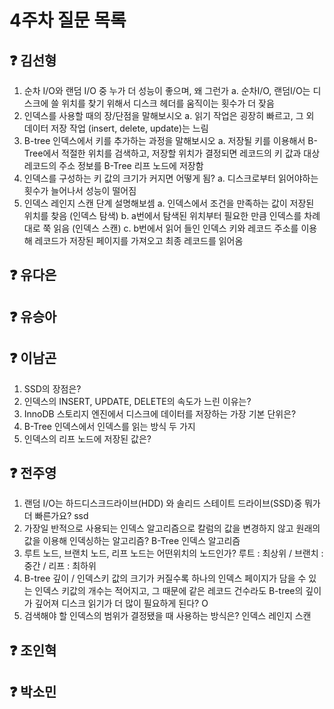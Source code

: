 # 4주차 질문 목록

## ❓ 김선형
1. 순차 I/O와 랜덤 I/O 중 누가 더 성능이 좋으며, 왜 그런가
    a. 순차I/O, 랜덤I/O는 디스크에 쓸 위치를 찾기 위해서 디스크 헤더를 움직이는 횟수가 더 잦음 
2. 인덱스를 사용할 때의 장/단점을 말해보시오
    a. 읽기 작업은 굉장히 빠르고, 그 외 데이터 저장 작업 (insert, delete, update)는 느림
3. B-tree 인덱스에서 키를 추가하는 과정을 말해보시오
    a. 저장될 키를 이용해서 B-Tree에서 적절한 위치를 검색하고, 저장할 위치가 결정되면 레코드의 키 값과 대상 레코드의 주소 정보를 B-Tree 리프 노드에 저장함
4. 인덱스를 구성하는 키 값의 크기가 커지면 어떻게 됨?
    a. 디스크로부터 읽어야하는 횟수가 늘어나서 성능이 떨어짐
5. 인덱스 레인지 스캔 단계 설명해보셈
    a. 인덱스에서 조건을 만족하는 값이 저장된 위치를 찾음 (인덱스 탐색)
    b. a번에서 탐색된 위치부터 필요한 만큼 인덱스를 차례대로 쭉 읽음 (인덱스 스캔)
    c. b번에서 읽어 들인 인덱스 키와 레코드 주소를 이용해 레코드가 저장된 페이지를 가져오고 최종 레코드를 읽어옴


## ❓ 유다은



## ❓ 유승아



## ❓ 이남곤

1. SSD의 장점은?
2. 인덱스의 INSERT, UPDATE, DELETE의 속도가 느린 이유는?
3. InnoDB 스토리지 엔진에서 디스크에 데이터를 저장하는 가장 기본 단위은?
4. B-Tree 인덱스에서 인덱스를 읽는 방식 두 가지
5. 인덱스의 리프 노드에 저장된 값은?

## ❓ 전주영
1. 랜덤 I/O는 하드디스크드라이브(HDD) 와 솔리드 스테이트 드라이브(SSD)중 뭐가 더 빠른가요? ssd
2. 가장일 반적으로 사용되는 인덱스 알고리즘으로 칼럼의 값을 변경하지 않고 원래의 값을 이용해 인덱싱하는 알고리즘? B-Tree 인덱스 알고리즘
3. 루트 노드, 브랜치 노드, 리프 노드는 어떤위치의 노드인가? 루트 : 최상위 / 브랜치 : 중간 / 리프 : 최하위
4. B-tree 깊이 / 인덱스키 값의 크기가 커질수록 하나의 인덱스 페이지가 담을 수 있는 인덱스 키값의 개수는 적어지고, 그 때문에 같은 레코드 건수라도 B-tree의 깊이가 깊어져 디스크 읽기가 더 많이 필요하게 된다? O
5. 검색해야 할 인덱스의 범위가 결정됐을 때 사용하는 방식은? 인덱스 레인지 스캔


## ❓ 조인혁



## ❓ 박소민
